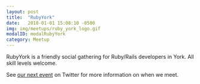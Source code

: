 ```yaml
---
layout: post
title:  "RubyYork"
date:   2018-01-01 15:08:10 -0500
img: img/meetups/ruby_york_logo.gif
modalID: modalRubyYork
category: Meetup
---
```

RubyYork is a friendly social gathering for Ruby/Rails developers in York. All skill levels welcome.

See [our next event][ruby-york-next-event] on Twitter for more information on when we meet.

[ruby-york-next-event]: https://www.meetup.com/YorkDevelopers/events/247460327/